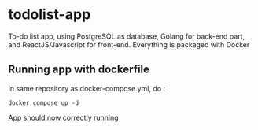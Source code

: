 # todolist-app

To-do list app, using PostgreSQL as database, Golang for back-end part, and ReactJS/Javascript for front-end.
Everything is packaged with Docker

## Running app with dockerfile

In same repository as docker-compose.yml, do :

```shell
docker compose up -d
```

App should now correctly running

